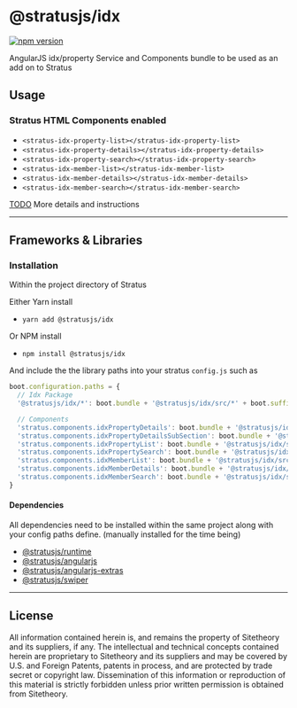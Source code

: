 # @stratusjs/idx
[![npm version](https://badge.fury.io/js/%40stratusjs%2Fidx.svg)](https://badge.fury.io/js/%40stratusjs%2Fidx "View this project on npm")

AngularJS idx/property Service and Components bundle to be used as an add on to Stratus

## Usage

### Stratus HTML Components enabled
*   `<stratus-idx-property-list></stratus-idx-property-list>`
*   `<stratus-idx-property-details></stratus-idx-property-details>`
*   `<stratus-idx-property-search></stratus-idx-property-search>`
*   `<stratus-idx-member-list></stratus-idx-member-list>`
*   `<stratus-idx-member-details></stratus-idx-member-details>`
*   `<stratus-idx-member-search></stratus-idx-member-search>`

[TODO]() More details and instructions

---
## Frameworks & Libraries

### Installation
Within the project directory of Stratus

Either Yarn install
*   `yarn add @stratusjs/idx`

Or NPM install
*   `npm install @stratusjs/idx`

And include the the library paths into your stratus `config.js` such as
```js
boot.configuration.paths = {
  // Idx Package
  '@stratusjs/idx/*': boot.bundle + '@stratusjs/idx/src/*' + boot.suffix,

  // Components
  'stratus.components.idxPropertyDetails': boot.bundle + '@stratusjs/idx/src/property/details.component' + boot.suffix,
  'stratus.components.idxPropertyDetailsSubSection': boot.bundle + '@stratusjs/idx/src/property/details-sub-section.component' + boot.suffix,
  'stratus.components.idxPropertyList': boot.bundle + '@stratusjs/idx/src/property/list.component' + boot.suffix,
  'stratus.components.idxPropertySearch': boot.bundle + '@stratusjs/idx/src/property/search.component' + boot.suffix,
  'stratus.components.idxMemberList': boot.bundle + '@stratusjs/idx/src/member/list.component' + boot.suffix,
  'stratus.components.idxMemberDetails': boot.bundle + '@stratusjs/idx/src/member/pdetails.component' + boot.suffix,
  'stratus.components.idxMemberSearch': boot.bundle + '@stratusjs/idx/src/member/search.component' + boot.suffix,
}
```

#### Dependencies
All dependencies need to be installed within the same project along with your config paths define.
(manually installed for the time being)
*   [@stratusjs/runtime](https://www.npmjs.com/package/@stratusjs/runtime)
*   [@stratusjs/angularjs](https://www.npmjs.com/package/@stratusjs/angularjs)
*   [@stratusjs/angularjs-extras](https://www.npmjs.com/package/@stratusjs/angularjs-extras)
*   [@stratusjs/swiper](https://www.npmjs.com/package/@stratusjs/swiper)

---
## License
All information contained herein is, and remains the property of Sitetheory and its suppliers, if any. The intellectual and technical concepts contained herein are proprietary to Sitetheory and its suppliers and may be covered by U.S. and Foreign Patents, patents in process, and are protected by trade secret or copyright law.  Dissemination of this information or reproduction of this material is strictly forbidden unless prior written permission is obtained from Sitetheory.
